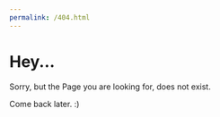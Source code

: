 ```yaml
---
permalink: /404.html
---
```


# Hey...

Sorry, but the Page you are looking for, does not exist.

Come back later. :)